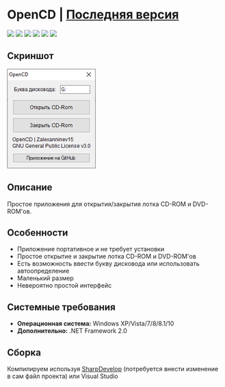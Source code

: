 # OpenCD | [Последняя версия](https://github.com/Zalexanninev15/OpenCD/releases/tag/1.2)
 
[![](https://img.shields.io/badge/OS-Windows-informational?logo=windows)](https://github.com/Zalexanninev15/OpenCD)
[![](https://img.shields.io/github/v/release/Zalexanninev15/OpenCD)](https://github.com/Zalexanninev15/OpenCD/releases/latest)
[![](https://img.shields.io/github/downloads/Zalexanninev15/OpenCD/total.svg)](https://github.com/Zalexanninev15/OpenCD/releases)
[![](https://img.shields.io/badge/license-GPLv3-green.svg)](LICENSE)
[![](https://img.shields.io/badge/donate-QIWI-FF8C00.svg)](https://qiwi.com/n/ZALEXANNINEV15)
[![](https://img.shields.io/badge/donate-YooMoney-8B3FFD.svg)](https://yoomoney.ru/to/410015106319420)
 
## Скриншот
 
![](https://github.com/Zalexanninev15/OpenCD/blob/master/screenshot.png?raw=true)
 
## Описание
 
Простое приложения для открытия/закрытия лотка CD-ROM и DVD-ROM'ов.
 
## Особенности
 
* Приложение портативное и не требует установки
* Простое открытие и закрытие лотка CD-ROM и DVD-ROM'ов
* Есть возможность ввести букву дисковода или использовать автоопределение
* Маленький размер
* Невероятно простой интерфейс
 
## Системные требования
 
* **Операционная система:** Windows XP/Vista/7/8/8.1/10
* **Дополнительно:** .NET Framework 2.0
 
## Сборка
 
Компилируем используя [SharpDevelop](https://sourceforge.net/projects/sharpdevelop/) (потребуется внести изменение в сам файл проекта) или Visual Studio
 
